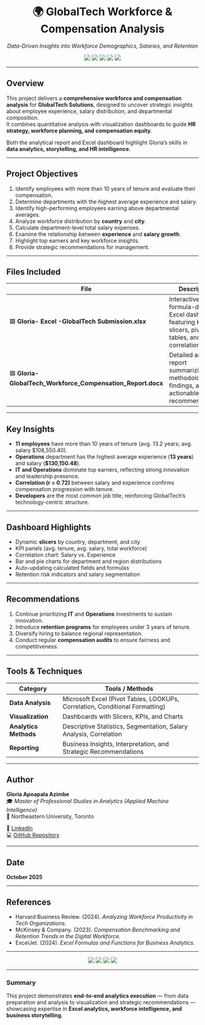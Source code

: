 <!-- PROJECT HEADER -->
<h1 align="center">🌍 GlobalTech Workforce & Compensation Analysis</h1>

<p align="center">
  <em>Data-Driven Insights into Workforce Demographics, Salaries, and Retention</em>  
</p>

<p align="center">
  <img src="https://img.shields.io/badge/Tool-Microsoft%20Excel-217346?logo=microsoft-excel&logoColor=white">
  <img src="https://img.shields.io/badge/Focus-HR%20Analytics-blue">
  <img src="https://img.shields.io/badge/Category-Workforce%20Insights-orange">
  <img src="https://img.shields.io/badge/Status-Completed-success">
  <img src="https://img.shields.io/badge/Author-Gloria%20Apoapala%20Azimbe-pink">
</p>

---

##  Overview
This project delivers a **comprehensive workforce and compensation analysis** for **GlobalTech Solutions**, designed to uncover strategic insights about employee experience, salary distribution, and departmental composition.  
It combines quantitative analysis with visualization dashboards to guide **HR strategy, workforce planning, and compensation equity**.

Both the analytical report and Excel dashboard highlight Gloria’s skills in **data analytics, storytelling, and HR intelligence.**

---

##  Project Objectives
1. Identify employees with more than 10 years of tenure and evaluate their compensation.  
2. Determine departments with the highest average experience and salary.  
3. Identify high-performing employees earning above departmental averages.  
4. Analyze workforce distribution by **country** and **city**.  
5. Calculate department-level total salary expenses.  
6. Examine the relationship between **experience** and **salary growth**.  
7. Highlight top earners and key workforce insights.  
8. Provide strategic recommendations for management.  

---

##  Files Included

| File | Description |
|------|--------------|
| 🟩 **Gloria- Excel -GlobalTech Submission.xlsx** | Interactive, formula-driven Excel dashboard featuring KPIs, slicers, pivot tables, and correlation charts. |
| 🟦 **Gloria- GlobalTech_Workforce_Compensation_Report.docx** | Detailed analytical report summarizing methodology, findings, and actionable recommendations. |

---

##  Key Insights

- **11 employees** have more than 10 years of tenure (avg. 13.2 years; avg. salary $108,550.40).  
- **Operations** department has the highest average experience (**13 years**) and salary (**$130,150.48**).  
- **IT and Operations** dominate top earners, reflecting strong innovation and leadership presence.  
- **Correlation (r = 0.72)** between salary and experience confirms compensation progression with tenure.  
- **Developers** are the most common job title, reinforcing GlobalTech’s technology-centric structure.  

---

##  Dashboard Highlights

- Dynamic **slicers** by country, department, and city  
- KPI panels (avg. tenure, avg. salary, total workforce)  
- Correlation chart: Salary vs. Experience  
- Bar and pie charts for department and region distributions  
- Auto-updating calculated fields and formulas  
- Retention risk indicators and salary segmentation  

---

##  Recommendations

1. Continue prioritizing **IT** and **Operations** investments to sustain innovation.  
2. Introduce **retention programs** for employees under 3 years of tenure.  
3. Diversify hiring to balance regional representation.  
4. Conduct regular **compensation audits** to ensure fairness and competitiveness.  

---

##  Tools & Techniques

| Category | Tools / Methods |
|-----------|----------------|
| **Data Analysis** | Microsoft Excel (Pivot Tables, LOOKUPs, Correlation, Conditional Formatting) |
| **Visualization** | Dashboards with Slicers, KPIs, and Charts |
| **Analytics Methods** | Descriptive Statistics, Segmentation, Salary Analysis, Correlation |
| **Reporting** | Business Insights, Interpretation, and Strategic Recommendations |

---

##  Author

**Gloria Apoapala Azimbe**  
🎓 *Master of Professional Studies in Analytics (Applied Machine Intelligence)*  
📍 Northeastern University, Toronto  

🔗 [LinkedIn](https://www.linkedin.com/in/gloria-azimbe)  
💻 [GitHub Repository](https://github.com/GloriaAzimbe/GlobalTech-Workforce-Analysis)  

---

## Date
**October 2025**

---

##  References

- Harvard Business Review. (2024). *Analyzing Workforce Productivity in Tech Organizations.*  
- McKinsey & Company. (2023). *Compensation Benchmarking and Retention Trends in the Digital Workforce.*  
- ExcelJet. (2024). *Excel Formulas and Functions for Business Analytics.*  

---

<p align="center">
  <img src="https://img.shields.io/badge/Tag-Excel%20Analytics-lightgreen">
  <img src="https://img.shields.io/badge/Tag-Workforce%20Insights-yellow">
  <img src="https://img.shields.io/badge/Tag-HR%20Dashboard-blue">
  <img src="https://img.shields.io/badge/Tag-Data%20Visualization-orange">
</p>

---

###  Summary
This project demonstrates **end-to-end analytics execution** — from data preparation and analysis to visualization and strategic recommendations — showcasing expertise in **Excel analytics, workforce intelligence, and business storytelling**.

